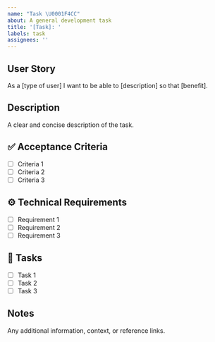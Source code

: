 ```yaml
---
name: "Task \U0001F4CC"
about: A general development task
title: '[Task]: '
labels: task
assignees: ''
---
```


## User Story

As a [type of user] I want to be able to [description] so that [benefit].

## Description

A clear and concise description of the task.

## ✅ Acceptance Criteria

- [ ] Criteria 1
- [ ] Criteria 2
- [ ] Criteria 3

## ⚙️ Technical Requirements

- [ ] Requirement 1
- [ ] Requirement 2
- [ ] Requirement 3

## 🎯 Tasks

- [ ] Task 1
- [ ] Task 2
- [ ] Task 3

## Notes

Any additional information, context, or reference links.

